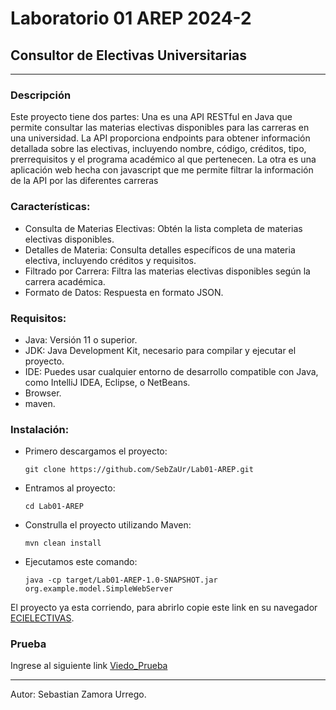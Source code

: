 # Laboratorio 01 AREP 2024-2
## Consultor de Electivas Universitarias
***

### Descripción
Este proyecto tiene dos partes: Una es una API RESTful en Java que permite consultar las materias electivas disponibles para las carreras en una universidad. La API proporciona endpoints para obtener información detallada sobre las electivas, incluyendo nombre, código, créditos, tipo, prerrequisitos y el programa académico al que pertenecen.
La otra es una aplicación web hecha con javascript que me permite filtrar la información de la API por las diferentes carreras

### Características:
* Consulta de Materias Electivas: Obtén la lista completa de materias electivas disponibles.
* Detalles de Materia: Consulta detalles específicos de una materia electiva, incluyendo créditos y requisitos.
* Filtrado por Carrera: Filtra las materias electivas disponibles según la carrera académica.
* Formato de Datos: Respuesta en formato JSON.

### Requisitos:
* Java: Versión 11 o superior.
* JDK: Java Development Kit, necesario para compilar y ejecutar el proyecto.
* IDE: Puedes usar cualquier entorno de desarrollo compatible con Java, como IntelliJ IDEA, Eclipse, o NetBeans.
* Browser.
* maven.

### Instalación:

* Primero descargamos el proyecto:
    ```
    git clone https://github.com/SebZaUr/Lab01-AREP.git
    ```
* Entramos al proyecto:
    ```
    cd Lab01-AREP
    ```
* Construlla el proyecto utilizando Maven:
    ```
    mvn clean install
    ```
* Ejecutamos este comando:
    ```
    java -cp target/Lab01-AREP-1.0-SNAPSHOT.jar org.example.model.SimpleWebServer
    ```
El proyecto ya esta corriendo, para abrirlo copie este link en su navegador [ECIELECTIVAS](http://locahost:8080).

### Prueba

Ingrese al siguiente link [Viedo_Prueba](https://youtu.be/YAz2ODy_GK0)

***

Autor: Sebastian Zamora Urrego.